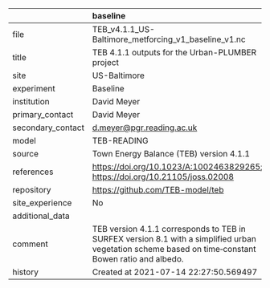 |                   | baseline                                                                                                                                            |
|:------------------|:----------------------------------------------------------------------------------------------------------------------------------------------------|
| file              | TEB_v4.1.1_US-Baltimore_metforcing_v1_baseline_v1.nc                                                                                                |
| title             | TEB 4.1.1 outputs for the Urban-PLUMBER project                                                                                                     |
| site              | US-Baltimore                                                                                                                                        |
| experiment        | Baseline                                                                                                                                            |
| institution       | David Meyer                                                                                                                                         |
| primary_contact   | David Meyer                                                                                                                                         |
| secondary_contact | d.meyer@pgr.reading.ac.uk                                                                                                                           |
| model             | TEB-READING                                                                                                                                         |
| source            | Town Energy Balance (TEB) version 4.1.1                                                                                                             |
| references        | https://doi.org/10.1023/A:1002463829265; https://doi.org/10.21105/joss.02008                                                                        |
| repository        | https://github.com/TEB-model/teb                                                                                                                    |
| site_experience   | No                                                                                                                                                  |
| additional_data   |                                                                                                                                                     |
| comment           | TEB version 4.1.1 corresponds to TEB in SURFEX version 8.1 with a simplified urban vegetation scheme based on time‐constant Bowen ratio and albedo. |
| history           | Created at 2021-07-14 22:27:50.569497                                                                                                               |
